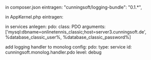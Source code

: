 in composer.json eintragen:
        "cunningsoft/logging-bundle": "0.1.*",

in AppKernel.php eintragen:


in services anlegen:
    pdo:
        class: PDO
        arguments: ['mysql:dbname=onlinetennis_classic;host=server3.cunningsoft.de', %database_classic_user%, %database_classic_password%]


add logging handler to monolog config:
pdo:
    type: service
    id: cunningsoft.monolog.handler.pdo
    level: debug
